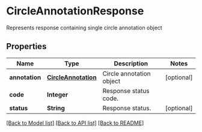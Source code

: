 ﻿
# CircleAnnotationResponse
Represents response containing single circle annotation object

## Properties
Name | Type | Description | Notes
------------ | ------------- | ------------- | -------------
**annotation** | [**CircleAnnotation**](CircleAnnotation.md) | Circle annotation object | [optional]
**code** | **Integer** | Response status code. | 
**status** | **String** | Response status. | [optional]


[[Back to Model list]](../../README.md#documentation-for-models) [[Back to API list]](../../README.md#documentation-for-api-endpoints) [[Back to README]](../../README.md)


